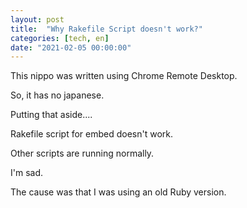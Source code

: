 ```yaml
---
layout: post
title:  "Why Rakefile Script doesn't work?"
categories: [tech, en]
date: "2021-02-05 00:00:00"
---
```


This nippo was written using Chrome Remote Desktop.

So, it has no japanese.

Putting that aside....

Rakefile script for embed doesn't work.

Other scripts are running normally.

I'm sad.

The cause was that I was using an old Ruby version.

